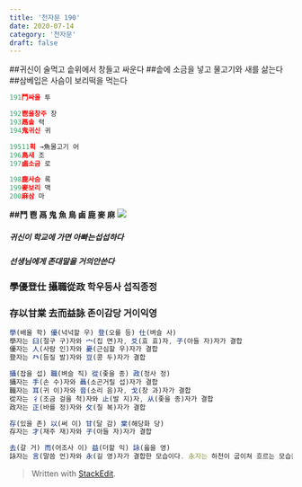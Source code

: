 ```yaml
---
title: '천자문 190'
date: 2020-07-14
category: '천자문'
draft: false
---
```


##귀신이 술먹고 솥위에서 창들고 싸운다
##솥에 소금을 넣고  물고기와 새를 삶는다
##삼베입은 사슴이 보리떡을 먹는다

```js
191鬥싸울 투

192鬯울창주 창
193鬲솥 력
194鬼귀신 귀

19511획 →魚물고기 어
196鳥새 조
197鹵소금 로

198鹿사슴 록
199麥보리 맥
200麻삼 마
```

**##鬥 鬯 鬲 鬼 魚 鳥 鹵 鹿 麥 麻**
![](https://i.ibb.co/KbNK1vc/Screen-Shot-2020-07-14-at-11-57-27-AM.png)
##### 귀신이 학교에  가면 아빠는섭섭하다
##### 선생님에게 존대말을  거의안쓴다


### 學優登仕  攝職從政 학우등사 섭직종정
### 存以甘棠  去而益詠 존이감당 거이익영
```js
學(배울 학) 優(넉넉할 우) 登(오를 등) 仕(벼슬 사)
學자는 臼(절구 구)자와 宀(집 면)자, 爻(효 효)자, 子(아들 자)자가 결합
優자는 人(사람 인)자와 憂(근심할 우)자가 결합
登자는 癶(등질 발)자와 豆(콩 두)자가 결합

攝(잡을 섭) 職(벼슬 직) 從(좇을 종) 政(정사 정)
攝자는 手(손 수)자와 聶(소곤거릴 섭)자가 결합
職자는 耳(귀 이)자와 音(소리 음)자, 戈(창 과)자가 결합
從자는 彳(조금 걸을 척)자와 止(발 지)자, 从(좇을 종)자가 결합
政자는 正(바를 정)자와 攵(칠 복)자가 결합

存(있을 존) 以(써 이) 甘(달 감) 棠(해당화 당)
存자는 才(재주 재)자와 子(아들 자)자가 결합

去(갈 거) 而(어조사 이) 益(더할 익) 詠(읊을 영)
詠자는 言(말씀 언)자와 永(길 영)자가 결합한 모습이다. 永자는 하천이 굽이쳐 흐르는 모습을 그린 것으로 ‘길게 늘이다’라는 뜻


```
> Written with [StackEdit](https://stackedit.io/).
<!--stackedit_data:
eyJoaXN0b3J5IjpbLTIwNzAxNDk3MzcsNzk0OTU5OTcyLDEzNT
EzOTQ2NjQsLTk4MDQ5NTkxNCwxNTI5MDMwODU2LC05MTAxOTkz
NjIsMTA1MDMzNDc4MiwxODkyMjg2NTUyXX0=
-->